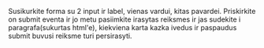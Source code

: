 Susikurkite forma su 2 input ir label, vienas vardui,
kitas pavardei. Priskirkite on submit eventa ir jo metu 
pasiimkite irasytas reiksmes ir jas sudekite i 
paragrafa(sukurtas html'e), kiekviena karta kazka ivedus ir 
paspaudus submit buvusi reiksme turi persirasyti.

